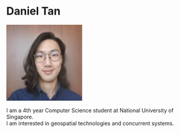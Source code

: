# Daniel Tan

<img src="/assets/img/myFace.jpg" alt="" width="200" />
<br/>

I am a 4th year Computer Science student at National University of Singapore.  
I am interested in geospatial technologies and concurrent systems.
